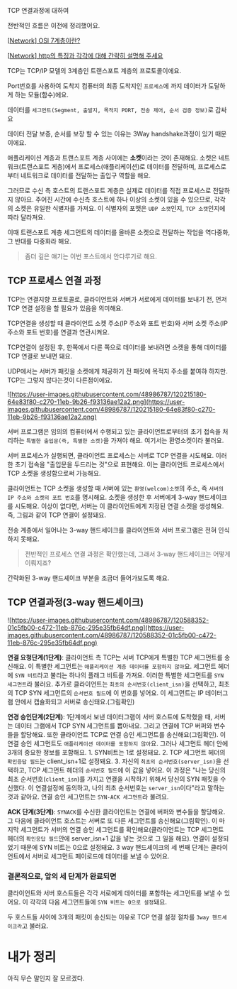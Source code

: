 TCP 연결과정에 대하여





전반적인 흐름은 이전에 정리했어요.

[[Network\] OSI 7계층이란?](https://livenow14.tistory.com/54?category=993618)

[[Network\] http의 특징과 각각에 대해 간략히 설명해 주세요](https://livenow14.tistory.com/45?category=993618)



TCP는 TCP/IP 모델의 3계층인 트랜스포트 계층의 프로토콜이에요.

Port번호를 사용하여 도착지 컴퓨터의 최종 도착지인 `프로세스`에 까지 데이터가 도달하게 하는 모듈(함수)에요.

데이터를 `세그먼트(Segment, 출발지, 목적지 PORT, 전송 제어, 순서 검증 정보)`로 감싸요

데이터 전달 보증, 순서를 보장 할 수 있는 이유는 3Way handshake과정이 있기 때문이에요.



애플리케이션 계층과 트랜스포트 계층 사이에는 **소켓**이라는 것이 존재해요. 소켓은 네트워크(트랜스포트 게층)에서 프로세스(애플리케이션)로 데이터를 전달하며, 프로세스로부터 네트워크로 데이터를 전달하는 출입구 역할을 해요.

그러므로 수신 측 호스트의 트랜스포트 계층은 실제로 데이터를 직접 프로세스로 전달하지 않아요. 주어진 시간에 수신측 호스트에 하나 이상의 소켓이 있을 수 있으므로, 각각의 소켓은 유일한 식별자를 가져요. 이 식별자의 포맷은 `UDP 소캣`인지, `TCP 소캣`인지에 따라 달라져요.

이때 트랜스포트 계층 세그먼트의 데이터를 올바른 소켓으로 전달하는 작업을 역다중화, 그 반대를 다중화라 해요.

> 좀더 깊은 얘기는 이번 포스트에서 안다루기로 해요.



## TCP **프로세스 연결 과정**

TCP는 연결지향 프로토콜로, 클라이언트와 서버가 서로에게 데이터를 보내기 전, 먼저 TCP 연결 설정을 할 필요가 있음을 의미해요.

TCP연결을 생성할 때 클라이언트 소켓 주소(IP 주소와 포트 번호)와 서버 소켓 주소(IP 주소와 포트 번호)를 연결과 연관시켜요.

TCP연결이 설정된 후, 한쪽에서 다른 쪽으로 데이터를 보내려면 소켓을 통해 데이터를 TCP 연결로 보내면 돼요.

UDP에서는 서버가 패킷을 소켓에게 제공하기 전 패킷에 목적지 주소를 붙여햐 하지만. TCP는 그렇지 않다는것이 다른점이에요.

![https://user-images.githubusercontent.com/48986787/120215180-64e83f80-c270-11eb-9b26-f93136ae12a2.png](https://user-images.githubusercontent.com/48986787/120215180-64e83f80-c270-11eb-9b26-f93136ae12a2.png)

서버 프로그램은 임의의 컴퓨터에서 수행되고 있는 클라이언트로부터의 초기 접속을 처리하는 `특별한 출입문(즉, 특별한 소켓)`을 가져야 해요. 여기서는 환영소켓이라 불러요.

서버 프로세스가 실행되면, 클라이언트 프로세스는 서버로 TCP 연결을 시도해요. 이러한 초기 접속을 "출입문을 두드리는 것"으로 표현해요. 이는 클라이언트 프로세스에서 TCP 소켓을 생성함으로써 가능해요.

클라이언트는 TCP 소켓을 생성할 때 서버에 있는 `환영(welcom)소켓`의 주소, 즉 `서버의 IP 주소와 소켓의 포트 번호`를 명시해요. 소켓을 생성한 후 서버에게 3-way 핸드세이크를 시도해요. 이상이 없다면, 서버는 이 클라이언트에게 지정된 연결 소켓을 생성해요. 즉, 그림과 같이 TCP 연결이 설정돼요.

전송 계층에서 일어나는 3-way 핸드세이크를 클라이언트와 서버 프로그램은 전혀 인식하지 못해요.

> 전반적인 프로세스 연결 과정은 확인했는데, 그래서 3-way 핸드세이크는 어떻게 이뤄지죠?

간략화된 3-way 핸드셰이크 부분을 조금더 들어가보도록 해요.



## **TCP 연결과정(3-way 핸드셰이크)**

![https://user-images.githubusercontent.com/48986787/120588352-01c5fb00-c472-11eb-876c-295e35fb64df.png](https://user-images.githubusercontent.com/48986787/120588352-01c5fb00-c472-11eb-876c-295e35fb64df.png)

**연결 요청단계(1단계)**: 클라이언트 측 TCP는 서버 TCP에게 특별한 TCP 세그먼트를 송신해요. 이 특별한 세그먼트는 `애플리케이션 계층 데이터를 포함하지 않아`요. 세그먼트 헤더에 `SYN 비트`라고 불리는 하나의 플래그 비트를 가져요. 이러한 특별한 세그먼트를 `SYN 세그먼트`라 불러요.
추가로 클라이언트는 `최초의 순서번호(client_isn)`을 선택하고, 최초의 TCP SYN 세그먼트의 `순서번호 필드`에 이 번호를 넣어요. 이 세그먼트는 IP 데이터그램 안에서 캡슐화되고 서버로 송신돼요.(그림확인)

**연경 승인단계(2단계)**: 1단계에서 보낸 데이터그램이 서버 호스트에 도착했을 때, 서버는 데이터 그램에서 TCP SYN 세그먼트를 뽑아내요. 그리고 연결에 TCP 버퍼와 변수들을 할당해요. 또한 클라이언트 TCP로 연결 승인 세그먼트를 송신해요(그림확인).
이 연결 승인 세그먼트도 `애플리케이션 데이터를 포함하지 않아`요. 그러나 세그먼트 헤더 안에 3개의 중요한 정보를 포함해요. 1. SYN비트는 1로 설정돼요. 2. TCP 세그먼트 헤더의 `확인응답 필드`는 client_isn+1로 설정돼요. 3. 자신의 `최초의 순서번호(server_isn)`을 선택하고, TCP 세그먼트 헤더의 `순서번호 필드`에 이 값을 넣어요.
이 과정은 "나는 당신의 최초 순서번호(`client_isn`)를 가지고 연결을 시작하기 위해서 당신의 SYN 패킷을 수신했다. 이 연결설정에 동의하고, 나의 최초 순서번호는 `server_isn`이다"라고 말하는 것과 같아요.
연결 승인 세그먼트는 `SYN-ACK 세그먼트`라 불려요.

**ACK 단계(3단계)**: `SYNACK`를 수신한 클라이언트는 연결에 버퍼와 변수들을 할당해요. 그 다음에 클라이언트 호스트는 서버로 또 다른 세그먼트를 송신해요(그림확인).
이 마지막 세그먼트가 서버의 연결 승인 세그먼트를 확인해요(클라이언트는 TCP 세그먼트 헤더의 `확인응답 필드`안에 server_isn+1 값을 넣는 것으로 그 일을 해요). 연결이 설정되었기 때문에 SYN 비트는 0으로 설정돼요. 3 way 핸드셰이크의 세 번째 단계는 클라이언트에서 서버로 세그먼트 페이로드에 데이터를 보낼 수 있어요.

### 결론적으로, 앞의 세 단계가 완료되면

클라이언트와 서버 호스트들은 각각 서로에게 데이터를 포함하는 세그먼트를 보낼 수 있어요. 이 각각의 다음 세그먼트들에 `SYN 비트는 0으로 설정`돼요.

두 호스트들 사이에 3개의 패킷이 송신되는 이유로 TCP 연결 설정 절차를 `3way 핸드셰이크라`고 불러요.





# 내가 정리

아직 무슨 말인지 잘 모르겠다. 